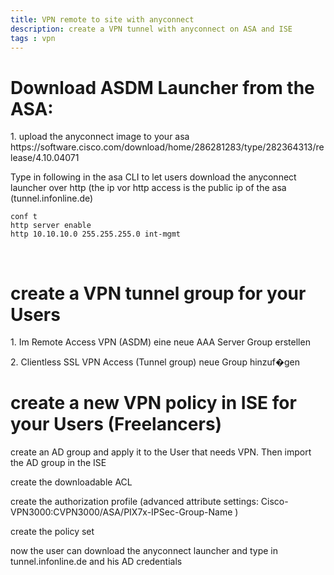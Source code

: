 ```yaml
---
title: VPN remote to site with anyconnect
description: create a VPN tunnel with anyconnect on ASA and ISE
tags : vpn
---
```


# Download ASDM Launcher from the ASA:

<p> 1. upload the anyconnect image to your asa https://software.cisco.com/download/home/286281283/type/282364313/release/4.10.04071

<markdown-image src="vpnremotetosite/0.PNG" alt="Alt text"></markdown-image>

Type in following in the asa CLI to let users download the anyconnect launcher over http (the ip vor http access is the public ip of the asa (tunnel.infonline.de)
```
conf t
http server enable 
http 10.10.10.0 255.255.255.0 int-mgmt 
```
<br />

# create a VPN tunnel group for your Users

<p> 1. Im Remote Access VPN (ASDM) eine neue AAA Server Group erstellen 
<markdown-image src="vpnremotetosite/1.PNG" alt="Alt text"></markdown-image>

<p> 2. Clientless SSL VPN Access (Tunnel group) neue Group hinzuf�gen 
<markdown-image src="vpnremotetosite/2.PNG" alt="Alt text"></markdown-image>


# create a new VPN policy in ISE for your Users (Freelancers)
<p> create an AD group and apply it to the User that needs VPN. Then import the AD group in the ISE
<markdown-image src="vpnremotetosite/3.PNG" alt="Alt text"></markdown-image>

<p> create the downloadable ACL 
<markdown-image src="vpnremotetosite/4.PNG" alt="Alt text"></markdown-image>

<p> create the authorization profile (advanced attribute settings: Cisco-VPN3000:CVPN3000/ASA/PIX7x-IPSec-Group-Name )
<markdown-image src="vpnremotetosite/5.PNG" alt="Alt text"></markdown-image>


<p> create the policy set
<markdown-image src="vpnremotetosite/6.PNG" alt="Alt text"></markdown-image>
<markdown-image src="vpnremotetosite/7.PNG" alt="Alt text"></markdown-image>
<p> now the user can download the anyconnect launcher and type in tunnel.infonline.de and his AD credentials